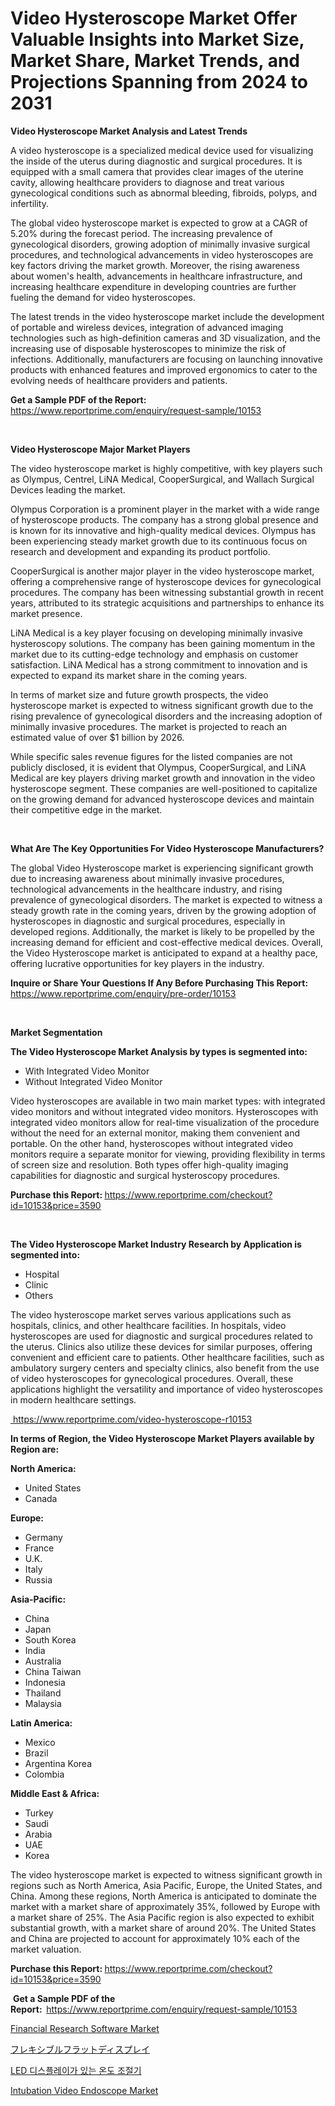 <p><h1>Video Hysteroscope Market Offer Valuable Insights into Market Size, Market Share, Market Trends, and Projections Spanning from 2024 to 2031</h1></p><p><strong>Video Hysteroscope Market Analysis and Latest Trends</strong></p>
<p><p>A video hysteroscope is a specialized medical device used for visualizing the inside of the uterus during diagnostic and surgical procedures. It is equipped with a small camera that provides clear images of the uterine cavity, allowing healthcare providers to diagnose and treat various gynecological conditions such as abnormal bleeding, fibroids, polyps, and infertility.</p><p>The global video hysteroscope market is expected to grow at a CAGR of 5.20% during the forecast period. The increasing prevalence of gynecological disorders, growing adoption of minimally invasive surgical procedures, and technological advancements in video hysteroscopes are key factors driving the market growth. Moreover, the rising awareness about women's health, advancements in healthcare infrastructure, and increasing healthcare expenditure in developing countries are further fueling the demand for video hysteroscopes.</p><p>The latest trends in the video hysteroscope market include the development of portable and wireless devices, integration of advanced imaging technologies such as high-definition cameras and 3D visualization, and the increasing use of disposable hysteroscopes to minimize the risk of infections. Additionally, manufacturers are focusing on launching innovative products with enhanced features and improved ergonomics to cater to the evolving needs of healthcare providers and patients.</p></p>
<p><strong>Get a Sample PDF of the Report:&nbsp;</strong> <a href="https://www.reportprime.com/enquiry/request-sample/10153">https://www.reportprime.com/enquiry/request-sample/10153</a></p>
<p>&nbsp;</p>
<p><strong>Video Hysteroscope Major Market Players</strong></p>
<p><p>The video hysteroscope market is highly competitive, with key players such as Olympus, Centrel, LiNA Medical, CooperSurgical, and Wallach Surgical Devices leading the market. </p><p>Olympus Corporation is a prominent player in the market with a wide range of hysteroscope products. The company has a strong global presence and is known for its innovative and high-quality medical devices. Olympus has been experiencing steady market growth due to its continuous focus on research and development and expanding its product portfolio.</p><p>CooperSurgical is another major player in the video hysteroscope market, offering a comprehensive range of hysteroscope devices for gynecological procedures. The company has been witnessing substantial growth in recent years, attributed to its strategic acquisitions and partnerships to enhance its market presence.</p><p>LiNA Medical is a key player focusing on developing minimally invasive hysteroscopy solutions. The company has been gaining momentum in the market due to its cutting-edge technology and emphasis on customer satisfaction. LiNA Medical has a strong commitment to innovation and is expected to expand its market share in the coming years.</p><p>In terms of market size and future growth prospects, the video hysteroscope market is expected to witness significant growth due to the rising prevalence of gynecological disorders and the increasing adoption of minimally invasive procedures. The market is projected to reach an estimated value of over $1 billion by 2026.</p><p>While specific sales revenue figures for the listed companies are not publicly disclosed, it is evident that Olympus, CooperSurgical, and LiNA Medical are key players driving market growth and innovation in the video hysteroscope segment. These companies are well-positioned to capitalize on the growing demand for advanced hysteroscope devices and maintain their competitive edge in the market.</p></p>
<p>&nbsp;</p>
<p><strong>What Are The Key Opportunities For Video Hysteroscope Manufacturers?</strong></p>
<p><p>The global Video Hysteroscope market is experiencing significant growth due to increasing awareness about minimally invasive procedures, technological advancements in the healthcare industry, and rising prevalence of gynecological disorders. The market is expected to witness a steady growth rate in the coming years, driven by the growing adoption of hysteroscopes in diagnostic and surgical procedures, especially in developed regions. Additionally, the market is likely to be propelled by the increasing demand for efficient and cost-effective medical devices. Overall, the Video Hysteroscope market is anticipated to expand at a healthy pace, offering lucrative opportunities for key players in the industry.</p></p>
<p><strong>Inquire or Share Your Questions If Any Before Purchasing This Report:</strong> <a href="https://www.reportprime.com/enquiry/pre-order/10153">https://www.reportprime.com/enquiry/pre-order/10153</a></p>
<p>&nbsp;</p>
<p><strong>Market Segmentation</strong></p>
<p><strong>The Video Hysteroscope Market Analysis by types is segmented into:</strong></p>
<p><ul><li>With Integrated Video Monitor</li><li>Without Integrated Video Monitor</li></ul></p>
<p><p>Video hysteroscopes are available in two main market types: with integrated video monitors and without integrated video monitors. Hysteroscopes with integrated video monitors allow for real-time visualization of the procedure without the need for an external monitor, making them convenient and portable. On the other hand, hysteroscopes without integrated video monitors require a separate monitor for viewing, providing flexibility in terms of screen size and resolution. Both types offer high-quality imaging capabilities for diagnostic and surgical hysteroscopy procedures.</p></p>
<p><strong>Purchase this Report:&nbsp;</strong><a href="https://www.reportprime.com/checkout?id=10153&price=3590">https://www.reportprime.com/checkout?id=10153&price=3590</a></p>
<p>&nbsp;</p>
<p><strong>The Video Hysteroscope Market Industry Research by Application is segmented into:</strong></p>
<p><ul><li>Hospital</li><li>Clinic</li><li>Others</li></ul></p>
<p><p>The video hysteroscope market serves various applications such as hospitals, clinics, and other healthcare facilities. In hospitals, video hysteroscopes are used for diagnostic and surgical procedures related to the uterus. Clinics also utilize these devices for similar purposes, offering convenient and efficient care to patients. Other healthcare facilities, such as ambulatory surgery centers and specialty clinics, also benefit from the use of video hysteroscopes for gynecological procedures. Overall, these applications highlight the versatility and importance of video hysteroscopes in modern healthcare settings.</p></p>
<p><a href="https://www.reportprime.com/video-hysteroscope-r10153">&nbsp;https://www.reportprime.com/video-hysteroscope-r10153</a></p>
<p><strong>In terms of Region, the Video Hysteroscope Market Players available by Region are:</strong></p>
<p>
    <p> <strong> North America: </strong>
        <ul>
            <li>United States</li>
            <li>Canada</li>
        </ul>
        </p> 
    <p> <strong> Europe: </strong>
        <ul>
            <li>Germany</li>
            <li>France</li>
            <li>U.K.</li>
            <li>Italy</li>
            <li>Russia</li>
        </ul>
        </p> 
    <p> <strong> Asia-Pacific: </strong>
        <ul>
            <li>China</li>
            <li>Japan</li>
            <li>South Korea</li>
            <li>India</li>
            <li>Australia</li>
            <li>China Taiwan</li>
            <li>Indonesia</li>
            <li>Thailand</li>
            <li>Malaysia</li>
        </ul>
        </p> 
    <p> <strong> Latin America: </strong>
        <ul>
            <li>Mexico</li>
            <li>Brazil</li>
            <li>Argentina Korea</li>
            <li>Colombia</li>
        </ul>
        </p> 
    <p> <strong> Middle East & Africa: </strong>
        <ul>
            <li>Turkey</li>
            <li>Saudi</li>
            <li>Arabia</li>
            <li>UAE</li>
            <li>Korea</li>
        </ul>
    </p>
    </p>
<p><p>The video hysteroscope market is expected to witness significant growth in regions such as North America, Asia Pacific, Europe, the United States, and China. Among these regions, North America is anticipated to dominate the market with a market share of approximately 35%, followed by Europe with a market share of 25%. The Asia Pacific region is also expected to exhibit substantial growth, with a market share of around 20%. The United States and China are projected to account for approximately 10% each of the market valuation.</p></p>
<p><strong>Purchase this Report: </strong><a href="https://www.reportprime.com/checkout?id=10153&price=3590">https://www.reportprime.com/checkout?id=10153&price=3590</a></p>
<p>&nbsp;<strong>Get a Sample PDF of the Report:&nbsp;&nbsp;</strong><a href="https://www.reportprime.com/enquiry/request-sample/10153">https://www.reportprime.com/enquiry/request-sample/10153</a></p>
<p><strong></strong></p>
<p><p><a href="https://issuu.com/reportprime-2/docs/financial-research-software-market-size-2030.pptx">Financial Research Software Market</a></p><p><a href="https://github.com/zoetazuur/Market-Research-Report-List-2/blob/main/665426194616.md">フレキシブルフラットディスプレイ</a></p><p><a href="https://github.com/Hubertstyenger6685/Market-Research-Report-List-2/blob/main/9219411117595.md">LED 디스플레이가 있는 온도 조절기</a></p><p><a href="https://github.com/Paul14Anderson63/Market-Research-Report-List-5/blob/main/intubation-video-endoscope-market.md">Intubation Video Endoscope Market</a></p></p>